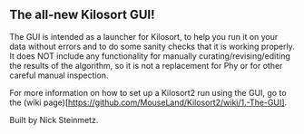## The all-new Kilosort GUI!

The GUI is intended as a launcher for Kilosort, to help you run it on your data without errors and to do some sanity checks that it is working properly. It does NOT include any functionality for manually curating/revising/editing the results of the algorithm, so it is not a replacement for Phy or for other careful manual inspection.

For more information on how to set up a Kilosort2 run using the GUI, go to the (wiki page)[https://github.com/MouseLand/Kilosort2/wiki/1.-The-GUI]. 

Built by Nick Steinmetz. 
